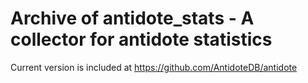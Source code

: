 Archive of antidote_stats - A collector for antidote statistics
=====

Current version is included at https://github.com/AntidoteDB/antidote
